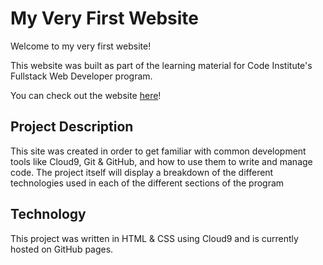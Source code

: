 # My Very First Website

Welcome to my very first website!

This website was built as part of the learning material for Code Institute's Fullstack Web Developer program.

You can check out the website <a href="https://cathyann.github.io/my-first-website/">here</a>!

## Project Description

This site was created in order to get familiar with common development tools like Cloud9, Git & GitHub, and how to use them to write and manage code. The project itself will display a breakdown of the different technologies used in each of the different sections of the program

## Technology

This project was written in HTML & CSS using Cloud9 and is currently hosted on GitHub pages.




